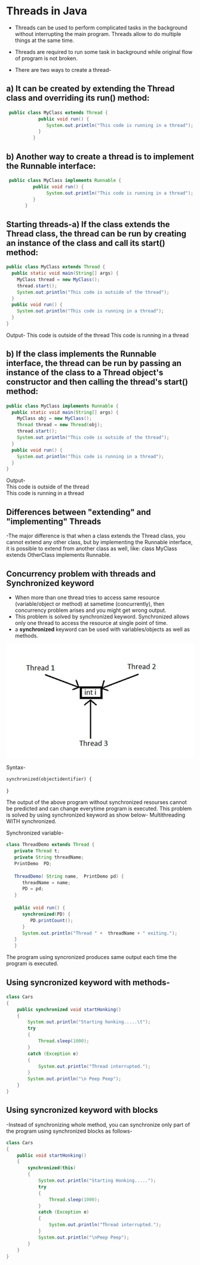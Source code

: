 
# Threads in Java

- Threads can be used to perform complicated tasks in the background without interrupting the main program. Threads allow to do multiple things at the same time.
- Threads are required to run some task in background while original flow of program is not broken. 

- There are two ways to create a thread-

## a) It can be created by extending the Thread class and overriding its run() method:
```java
 public class MyClass extends Thread {
            public void run() {
               System.out.println("This code is running in a thread");
            }
          }
```

## b) Another way to create a thread is to implement the Runnable interface:
```java
 public class MyClass implements Runnable {
          public void run() {
               System.out.println("This code is running in a thread");
          }
       }
```
 
## Starting threads-a) If the class extends the Thread class, the thread can be run by creating an instance of the class and call its start() method:

```java
public class MyClass extends Thread {
  public static void main(String[] args) {
    MyClass thread = new MyClass();
    thread.start();
    System.out.println("This code is outside of the thread");
  }
  public void run() {
    System.out.println("This code is running in a thread");
  }
}
```
Output-
This code is outside of the thread
This code is running in a thread

## b) If the class implements the Runnable interface, the thread can be run by passing an instance of the class to a Thread object's constructor and then calling the thread's start() method:
```java
public class MyClass implements Runnable {
  public static void main(String[] args) {
    MyClass obj = new MyClass();
    Thread thread = new Thread(obj);
    thread.start();
    System.out.println("This code is outside of the thread");
  }
  public void run() {
    System.out.println("This code is running in a thread");
  }
}

```

Output-  
This code is outside of the thread  
This code is running in a thread

## Differences between "extending" and "implementing" Threads

-The major difference is that when a class extends the Thread class, you cannot extend any other class, but by implementing the Runnable interface, it is possible to extend from another class as well, like: class MyClass extends OtherClass implements Runnable.


## Concurrency problem with threads and Synchronized keyword
 
- When more than one thread tries to access same resource (variable/object or method) at sametime (concurrently), then concurrency problem arises and you might get wrong output. 
- This problem is solved by synchronized keyword. Synchronized allows only one thread to access the resource at single point of time. 
- a **synchronized** keyword can be used with variables/objects as well as methods.

![synchronized](../images/1_2.2.3_threads_synchronized.jpg)

Syntax-  
```
synchronized(objectidentifier) {
   
}
```

The output of the above program without synchronized resourses cannot be predicted and can change everytime program is executed.
This problem is solved by using synchronized keyword as show below- Multithreading WITH synchronized.

Synchronized variable-

```java
class ThreadDemo extends Thread {
   private Thread t;
   private String threadName;
   PrintDemo  PD;

   ThreadDemo( String name,  PrintDemo pd) {
      threadName = name;
      PD = pd;
   }
   
   public void run() {
      synchronized(PD) {
         PD.printCount();
      }
      System.out.println("Thread " +  threadName + " exiting.");
   }
   }
```
   
The program using syncronized produces same output each time the program is executed.

## Using syncronized keyword with methods-
```java
class Cars  
{ 
    public synchronized void startHonking() 
    { 
        System.out.println("Starting honking.....\t"); 
        try 
        { 
            Thread.sleep(1000); 
        }  
        catch (Exception e)  
        { 
            System.out.println("Thread interrupted."); 
        } 
        System.out.println("\n Peep Peep"); 
    } 
} 
```

## Using syncronized keyword with blocks

-Instead of synchronizing whole method, you can synchronize only part of the program using synchronized blocks as follows-

```java
class Cars 
{ 
    public void startHonking() 
    { 
        synchronized(this) 
        { 
            System.out.println("Starting Honking....."); 
            try 
            { 
                Thread.sleep(1000); 
            }  
            catch (Exception e)  
            { 
                System.out.println("Thread interrupted."); 
            } 
            System.out.println("\nPeep Peep"); 
        } 
    } 
} 
```


           